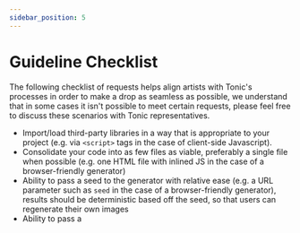 ```yaml
---
sidebar_position: 5
---
```


# Guideline Checklist

The following checklist of requests helps align artists with Tonic's processes in order to make a drop as seamless as possible, we understand that in some cases it isn't possible to meet certain requests, please feel free to discuss these scenarios with Tonic representatives.

- Import/load third-party libraries in a way that is appropriate to your project (e.g. via `<script>` tags in the case of client-side Javascript).
- Consolidate your code into as few files as viable, preferably a single file when possible (e.g. one HTML file with inlined JS in the case of a browser-friendly generator)
- Ability to pass a seed to the generator with relative ease (e.g. a URL parameter such as `seed` in the case of a browser-friendly generator), results should be deterministic based off the seed, so that users can regenerate their own images
- Ability to pass a 